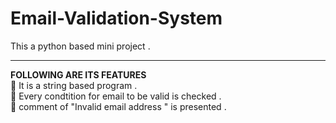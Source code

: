 # Email-Validation-System

This a python based mini project . 
<hr>
<b>FOLLOWING ARE ITS FEATURES</b> 
 <br> 
📍 It is a string based program .<br>
📍 Every condtition for email to be valid is checked .<br> 
📍 comment of "Invalid email address " is presented . 

